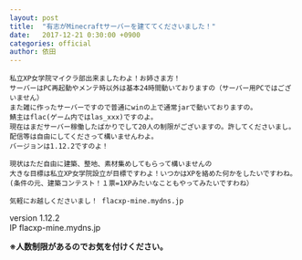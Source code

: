 ```yaml
---
layout: post
title:  "有志がMinecraftサーバーを建ててくださいました！"
date:   2017-12-21 0:30:00 +0900
categories: official
author: 依田
---
```

```  
私立XP女学院マイクラ部出来ましたわよ！お姉さま方！  
サーバーはPC再起動やメンテ時以外は基本24時間動いておりますの（サーバー用PCではございません）  
また雑に作ったサーバーですので普通にwinの上で通常jarで動いておりますの。  
鯖主はflac(ゲーム内ではlas_xxx)ですのよ。  
現在はまだサーバー稼働したばかりでして20人の制限がございますの。許してくださいまし。  
配信等は自由にしてくださって構いませんわよ。  
バージョンは1.12.2ですのよ！  

現状はただ自由に建築、整地、素材集めしてもらって構いませんの
大きな目標は私立XP女学院設立が目標ですわよ！いつかはXPを絡めた何かをしたいですわね。  
(条件の元、建築コンテスト！１票=1XPみたいなこともやってみたいですわね）  

気軽にお越しくださいまし！ flacxp-mine.mydns.jp  
```  

version 1.12.2  
IP flacxp-mine.mydns.jp  

**※人数制限があるのでお気を付けください。**  
